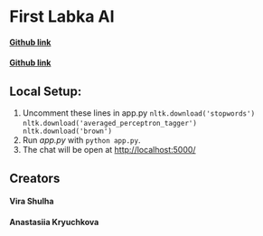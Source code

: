 # First Labka AI 

#### [Github link](https://github.com/Asikisa/mortal_chatbot)
#### [Github link](https://github.com/)

## Local Setup:
 1. Uncomment these lines in app.py 
 `nltk.download('stopwords')`  
 `nltk.download('averaged_perceptron_tagger') ` 
 ` nltk.download('brown')`
 2. Run *app.py* with `python app.py`.
 3. The chat will be open at [http://localhost:5000/](http://localhost:5000/)


## Creators
#### Vira Shulha
#### Anastasiia Kryuchkova
